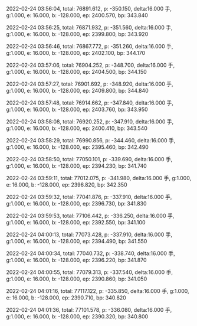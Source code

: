 2022-02-24 03:56:04, total: 76891.612, p: -350.150, delta:16.000 手, g:1.000, e: 16.000, b: -128.000, ep: 2400.570, bp: 343.840

2022-02-24 03:56:25, total: 76871.932, p: -351.560, delta:16.000 手, g:1.000, e: 16.000, b: -128.000, ep: 2399.800, bp: 343.920

2022-02-24 03:56:46, total: 76867.772, p: -351.260, delta:16.000 手, g:1.000, e: 16.000, b: -128.000, ep: 2402.100, bp: 344.170

2022-02-24 03:57:06, total: 76904.252, p: -348.700, delta:16.000 手, g:1.000, e: 16.000, b: -128.000, ep: 2404.500, bp: 344.150

2022-02-24 03:57:27, total: 76901.692, p: -348.920, delta:16.000 手, g:1.000, e: 16.000, b: -128.000, ep: 2409.800, bp: 344.840

2022-02-24 03:57:48, total: 76914.662, p: -347.840, delta:16.000 手, g:1.000, e: 16.000, b: -128.000, ep: 2403.760, bp: 343.950

2022-02-24 03:58:08, total: 76920.252, p: -347.910, delta:16.000 手, g:1.000, e: 16.000, b: -128.000, ep: 2400.410, bp: 343.540

2022-02-24 03:58:29, total: 76990.856, p: -344.460, delta:16.000 手, g:1.000, e: 16.000, b: -128.000, ep: 2395.460, bp: 342.490

2022-02-24 03:58:50, total: 77050.101, p: -339.690, delta:16.000 手, g:1.000, e: 16.000, b: -128.000, ep: 2394.230, bp: 341.740

2022-02-24 03:59:11, total: 77012.075, p: -341.980, delta:16.000 手, g:1.000, e: 16.000, b: -128.000, ep: 2396.820, bp: 342.350

2022-02-24 03:59:32, total: 77041.876, p: -337.910, delta:16.000 手, g:1.000, e: 16.000, b: -128.000, ep: 2396.730, bp: 341.830

2022-02-24 03:59:53, total: 77106.442, p: -336.250, delta:16.000 手, g:1.000, e: 16.000, b: -128.000, ep: 2392.550, bp: 341.100

2022-02-24 04:00:13, total: 77073.428, p: -337.910, delta:16.000 手, g:1.000, e: 16.000, b: -128.000, ep: 2394.490, bp: 341.550

2022-02-24 04:00:34, total: 77040.732, p: -338.740, delta:16.000 手, g:1.000, e: 16.000, b: -128.000, ep: 2396.220, bp: 341.870

2022-02-24 04:00:55, total: 77079.313, p: -337.540, delta:16.000 手, g:1.000, e: 16.000, b: -128.000, ep: 2390.860, bp: 341.050

2022-02-24 04:01:16, total: 77117.122, p: -335.850, delta:16.000 手, g:1.000, e: 16.000, b: -128.000, ep: 2390.710, bp: 340.820

2022-02-24 04:01:36, total: 77101.578, p: -336.080, delta:16.000 手, g:1.000, e: 16.000, b: -128.000, ep: 2390.320, bp: 340.800